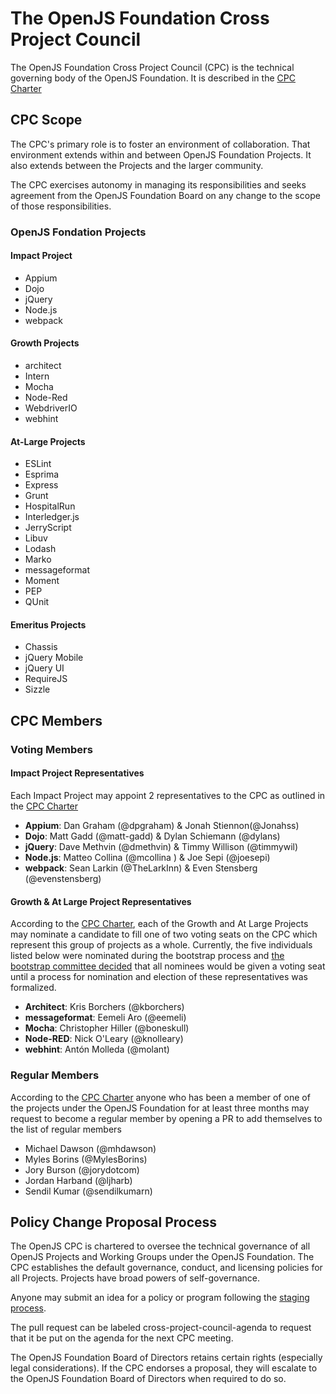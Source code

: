 # The OpenJS Foundation Cross Project Council

The OpenJS Foundation Cross Project Council (CPC) is the technical governing body of the OpenJS Foundation. It is described in the [CPC Charter](./CPC-CHARTER.md)

## CPC Scope

The CPC's primary role is to foster an environment of collaboration. That environment extends within and between OpenJS Foundation Projects. It also extends between the Projects and the larger community.

The CPC exercises autonomy in managing its responsibilities and seeks agreement from the OpenJS Foundation Board on any change to the scope of those responsibilities.

### OpenJS Fondation Projects

#### Impact Project

* Appium
* Dojo
* jQuery
* Node.js
* webpack

#### Growth Projects

* architect
* Intern
* Mocha
* Node-Red
* WebdriverIO
* webhint

#### At-Large Projects

* ESLint
* Esprima
* Express
* Grunt
* HospitalRun
* Interledger.js
* JerryScript
* Libuv
* Lodash
* Marko
* messageformat
* Moment
* PEP
* QUnit

#### Emeritus Projects

* Chassis
* jQuery Mobile
* jQuery UI
* RequireJS
* Sizzle

## CPC Members

### Voting Members

#### Impact Project Representatives

Each Impact Project may appoint 2 representatives to the CPC as outlined in the [CPC Charter](https://github.com/openjs-foundation/cross-project-council/blob/master/CPC-CHARTER.md#voting-members)

- **Appium**: Dan Graham (@dpgraham) & Jonah Stiennon(@Jonahss)
- **Dojo**: Matt Gadd (@matt-gadd) & Dylan Schiemann (@dylans)
- **jQuery**: Dave Methvin (@dmethvin) & Timmy Willison (@timmywil)
- **Node.js**: Matteo Collina (@mcollina ) & Joe Sepi (@joesepi)
- **webpack**: Sean Larkin (@TheLarkInn) & Even Stensberg (@evenstensberg)

#### Growth & At Large Project Representatives

According to the [CPC Charter](https://github.com/openjs-foundation/cross-project-council/blob/master/CPC-CHARTER.md#voting-members), each of the Growth and At Large Projects may nominate a candidate to fill one of two voting seats on the CPC which represent this group of projects as a whole. Currently, the five individuals listed below were nominated during the bootstrap process and [the bootstrap committee decided](https://github.com/openjs-foundation/cross-project-council/issues/152) that all nominees would be given a voting seat until a process for nomination and election of these representatives was formalized.

- **Architect**: Kris Borchers (@kborchers)
- **messageformat**: Eemeli Aro (@eemeli)
- **Mocha**: Christopher Hiller (@boneskull)
- **Node-RED**: Nick O'Leary (@knolleary)
- **webhint**: Antón Molleda (@molant)

### Regular Members

According to the [CPC Charter](https://github.com/openjs-foundation/cross-project-council/blob/master/CPC-CHARTER.md#regular-members) anyone who has been a member of one of the projects under the OpenJS Foundation for at least three months may request to become a regular member by opening a PR to add themselves to the list of regular members

- Michael Dawson (@mhdawson)
- Myles Borins (@MylesBorins)
- Jory Burson (@jorydotcom)
- Jordan Harband (@ljharb)
- Sendil Kumar (@sendilkumarn)

<!-- ### Observers -->

## Policy Change Proposal Process

The OpenJS CPC is chartered to oversee the technical governance of all OpenJS Projects and Working Groups under the OpenJS Foundation. The CPC establishes the default governance, conduct, and licensing policies for all Projects. Projects have broad powers of self-governance.

Anyone may submit an idea for a policy or program following the [staging process](STAGING_PROCESS.md).

The pull request can be labeled cross-project-council-agenda to request that it be put on the agenda for the next CPC meeting.

The OpenJS Foundation Board of Directors retains certain rights (especially legal considerations). If the CPC endorses a proposal, they will escalate to the OpenJS Foundation Board of Directors when required to do so.

